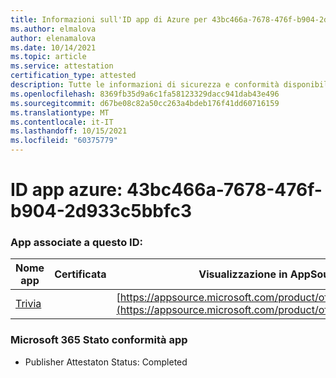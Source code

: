 ```yaml
---
title: Informazioni sull'ID app di Azure per 43bc466a-7678-476f-b904-2d933c5bbfc3
ms.author: elmalova
author: elenamalova
ms.date: 10/14/2021
ms.topic: article
ms.service: attestation
certification_type: attested
description: Tutte le informazioni di sicurezza e conformità disponibili per 43bc466a-7678-476f-b904-2d933c5bbfc3.
ms.openlocfilehash: 8369fb35d9a6c1fa58123329dacc941dab43e496
ms.sourcegitcommit: d67be08c82a50cc263a4bdeb176f41dd60716159
ms.translationtype: MT
ms.contentlocale: it-IT
ms.lasthandoff: 10/15/2021
ms.locfileid: "60375779"
---
```

# <a name="azure-app-id-43bc466a-7678-476f-b904-2d933c5bbfc3"></a>ID app azure: 43bc466a-7678-476f-b904-2d933c5bbfc3


### <a name="apps-associated-with-this-id"></a>App associate a questo ID:
| **Nome app** | **Certificata** | **Visualizzazione in AppSource** |
|--------------|---------------|-----------------------|
| [Trivia](https://docs.microsoft.com/microsoft-365-app-certification/forward/WA200001956) |  | [https://appsource.microsoft.com/product/office/WA200001956](https://appsource.microsoft.com/product/office/WA200001956) |

### <a name="microsoft-365-app-compliance-status"></a>Microsoft 365 Stato conformità app
- Publisher Attestaton Status: Completed
